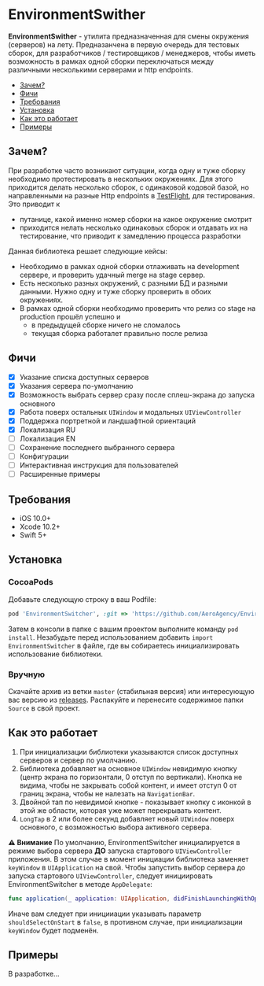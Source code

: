 # EnvironmentSwither

**EnvironmentSwither** - утилита предназначенная для смены окружения (серверов) на лету.
Предназанчена в первую очередь для тестовых сборок, для разработчиков / тестировщиков / менеджеров, чтобы иметь возможность в рамках одной сборки переключаться между различными несколькими серверами и http endpoints.

- [Зачем?](#зачем?)
- [Фичи](#фичи)
- [Требования](#требования)
- [Установка](#установка)
- [Как это работает](#как-это-работает)
- [Примеры](#примеры)

## Зачем?
При разработке часто возникают ситуации, когда одну и туже сборку необходимо протестировать в нескольких окружениях. Для этого приходится делать несколько сборок, с одинаковой кодовой базой, но направленными на разные Http endpoints в [TestFlight](https://developer.apple.com/testflight/), для тестирования. Это приводит к
- путанице, какой именно номер сборки на какое окружение смотрит
- приходится нелать несколько одинаковых сборок и отдавать их на тестирование, что приводит к замедлению процесса разработки

Данная библиотека решает следующие кейсы:
- Необходимо в рамках одной сборки отлаживать на development сервере, и проверить удачный merge на stage сервер.
- Есть несколько разных окружений, с разными БД и разными данными. Нужно одну и туже сборку проверить в обоих окружениях.
- В рамках одной сборки необходимо проверить что релиз со stage на production прошёл успешно и
  - в предыдущей сборке ничего не сломалось
  - текущая сборка работалет правильно после релиза

## Фичи
- [x] Указание списка доступных серверов
- [x] Указания сервера по-умолчанию
- [x] Возможность выбрать сервер сразу после сплеш-экрана до запуска основного
- [x] Работа поверх остальных `UIWindow` и модальных `UIViewController`
- [x] Поддержка портретной и ландшафтной ориентаций
- [x] Локализация RU
- [ ] Локализация EN
- [ ] Сохранение последнего выбранного сервера
- [ ] Конфигурации
- [ ] Интерактивная инструкция для пользователей
- [ ] Расширенные примеры

## Требования
- iOS 10.0+
- Xcode 10.2+
- Swift 5+

## Установка
### CocoaPods
Добавьте следующую строку в ваш Podfile:
```rb
pod 'EnvironmentSwitcher', :git => 'https://github.com/AeroAgency/EnvironmentSwither.git'
```
Затем в консоли в папке с вашим проектом выполните команду `pod install`.
Незабудьте перед использованием добавить `import EnvironmentSwitcher` в файле, где вы собираетесь инициализировать использование библиотеки.

### Вручную
Скачайте архив из ветки `master` (стабильная версия) или интересующую вас версию из [releases](https://github.com/AeroAgency/EnvironmentSwither/releases).
Распакуйте и перенесите содержимое папки `Source` в свой проект.

## Как это работает
1. При инициализации библиотеки указываются список доступных серверов и сервер по умолчанию.
2. Библиотека добавляет на основное `UIWindow` невидимую кнопку (центр экрана по горизонтали, 0 отступ по вертикали).
Кнопка не видима, чтобы не закрывать собой контент, и имеет отступ 0 от границ экрана, чтобы не налезать на `NavigationBar`.
2. Двойной тап по невидимой кнопке - показывает кнопку с иконкой в этой же области, которая уже может перекрывать контент.
3. `LongTap` в 2 или более секунд добавляет новый `UIWindow` поверх основного, с возможностью выбора активного сервера.

**⚠️️ Внимание** По умолчанию, EnvironmentSwitcher инициалируется в режиме выбора сервера **ДО** запуска стартового `UIViewController` приложения. В этом случае в момент инициации библиотека заменяет `keyWindow` в `UIApplication` на свой. Чтобы запустить выбор сервера до запуска стартового `UIViewController`, следует инициировать EnvironmentSwitcher в методе `AppDelegate`:
```swift
func application(_ application: UIApplication, didFinishLaunchingWithOptions launchOptions: [UIApplication.LaunchOptionsKey: Any]?) -> Bool
```
Иначе вам следует при иницииации указывать параметр `shouldSelectOnStart` в `false`, в противном случае, при инициализации `keyWindow` будет подменён.

## Примеры
В разработке...
